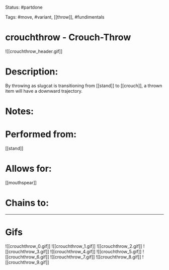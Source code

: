 Status: #partdone

Tags: #move, #variant, [[throw]], #fundimentals

# crouchthrow - Crouch-Throw
![[crouchthrow_header.gif]]
# Description:
By throwing as slugcat is transitioning from [[stand]] to [[crouch]], a thrown item will have a downward trajectory.

# Notes:


# Performed from:
[[stand]]

# Allows for:
[[mouthspear]]

# Chains to:


___
# Gifs
![[crouchthrow_0.gif]]
![[crouchthrow_1.gif]]
![[crouchthrow_2.gif]]
![[crouchthrow_3.gif]]
![[crouchthrow_4.gif]]
![[crouchthrow_5.gif]]
![[crouchthrow_6.gif]]
![[crouchthrow_7.gif]]
![[crouchthrow_8.gif]]
![[crouchthrow_9.gif]]
